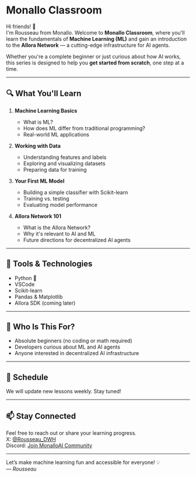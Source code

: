 # Monallo Classroom

Hi friends! 👋  
I'm Rousseau from Monallo. Welcome to **Monallo Classroom**, where you'll learn the fundamentals of **Machine Learning (ML)** and gain an introduction to the **Allora Network** — a cutting-edge infrastructure for AI agents.

Whether you're a complete beginner or just curious about how AI works, this series is designed to help you **get started from scratch**, one step at a time.

---

## 🔍 What You'll Learn

1. **Machine Learning Basics**
   - What is ML?
   - How does ML differ from traditional programming?
   - Real-world ML applications

2. **Working with Data**
   - Understanding features and labels
   - Exploring and visualizing datasets
   - Preparing data for training

3. **Your First ML Model**
   - Building a simple classifier with Scikit-learn
   - Training vs. testing
   - Evaluating model performance

4. **Allora Network 101**
   - What is the Allora Network?
   - Why it's relevant to AI and ML
   - Future directions for decentralized AI agents

---

## 🧰 Tools & Technologies

- Python 🐍
- VSCode
- Scikit-learn
- Pandas & Matplotlib
- Allora SDK (coming later)

---

## 🚀 Who Is This For?

- Absolute beginners (no coding or math required)
- Developers curious about ML and AI agents
- Anyone interested in decentralized AI infrastructure

---

## 📅 Schedule

We will update new lessons weekly. Stay tuned!

---

## 📫 Stay Connected

Feel free to reach out or share your learning progress.  
X: [@Rousseau_DWH](https://x.com/Rousseau_DWH)  
Discord: [Join MonalloAI Community](https://discord.gg/8ZJbCA4VD6)

---

Let’s make machine learning fun and accessible for everyone! 💡  
_— Rousseau_

